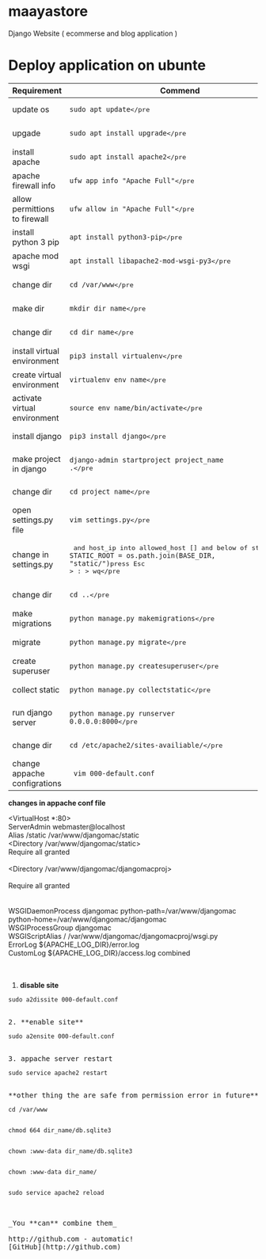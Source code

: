 # maayastore
Django Website ( ecommerse and blog application )



# Deploy application on ubunte

Requirement | Commend
------------ | -------------
update os | <pre><code>sudo apt update</code></pre
upgade | <pre><code>sudo apt install upgrade</code></pre
install apache | <pre><code>sudo apt install apache2</code></pre
apache firewall info | <pre><code>ufw app info "Apache Full"</code></pre
allow permittions to firewall | <pre><code>ufw allow in "Apache Full"</code></pre
install python 3 pip | <pre><code>apt install python3-pip</code></pre
apache mod wsgi | <pre><code>apt install libapache2-mod-wsgi-py3</code></pre
change dir | <pre><code>cd /var/www</code></pre
make dir | <pre><code>mkdir dir_name</code></pre
change dir | <pre><code>cd dir_name</code></pre
install virtual environment | <pre><code>pip3 install virtualenv</code></pre
create virtual environment | <pre><code>virtualenv env_name</code></pre
activate virtual environment | <pre><code>source env_name/bin/activate</code></pre
install django | <pre><code>pip3 install django</code></pre
make project in django | <pre><code>django-admin startproject project_name .</code></pre
change dir | <pre><code>cd project_name</code></pre
open settings.py file | <pre><code>vim settings.py</code></pre
change in settings.py | <pre> and host_ip into allowed_host [] and below of static url <code>STATIC_ROOT = os.path.join(BASE_DIR, "static/")</code>press Esc > : > wq</pre
change dir | <pre><code>cd ..</code></pre
make migrations | <pre><code>python manage.py makemigrations</code></pre
migrate | <pre><code>python manage.py migrate</code></pre
create superuser | <pre><code>python manage.py createsuperuser</code></pre
collect static | <pre><code>python manage.py collectstatic</code></pre
run django server | <pre><code>python manage.py runserver 0.0.0.0:8000</code></pre
change dir | <pre><code>cd /etc/apache2/sites-availiable/</code></pre
change appache configrations | <pre><code> vim 000-default.conf</code></pre>


**changes in appache conf file**

<VirtualHost *:80></br>
	ServerAdmin webmaster@localhost</br>
	  Alias /static /var/www/djangomac/static</br>
    <Directory /var/www/djangomac/static></br>
        Require all granted</br>
    </Directory></br>
	<Directory /var/www/djangomac/djangomacproj></br>
        <Files wsgi.py></br>
            Require all granted</br>
        </Files></br>
    </Directory></br>
    WSGIDaemonProcess djangomac python-path=/var/www/djangomac python-home=/var/www/djangomac/djangomac</br>
    WSGIProcessGroup djangomac</br>
    WSGIScriptAlias / /var/www/djangomac/djangomacproj/wsgi.py</br>
	ErrorLog ${APACHE_LOG_DIR}/error.log</br>
	CustomLog ${APACHE_LOG_DIR}/access.log combined</br></br>
</VirtualHost></br>

1. **disable site**
<pre><code>sudo a2dissite 000-default.conf</code><pre>

2. **enable site**
<pre><code>sudo a2ensite 000-default.conf</code><pre>

3. appache server restart
<pre><code>sudo service apache2 restart</code><pre>

**other thing the are safe from permission error in future**
<pre><code>cd /var/www</code><pre>
<pre><code>chmod 664 dir_name/db.sqlite3</code><pre>
<pre><code>chown :www-data dir_name/db.sqlite3</code><pre>
<pre><code>chown :www-data dir_name/</code><pre>
<pre><code>sudo service apache2 reload</code><pre>


_You **can** combine them_

http://github.com - automatic!
[GitHub](http://github.com)
